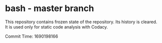 # bash - master branch

This repository contains frozen state of the repository.
Its history is cleared. It is used only for static code
analysis with Codacy.

Commit Time: 1690198166